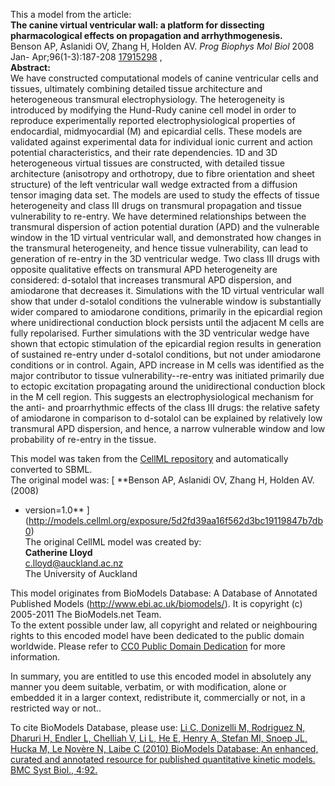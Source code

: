 

This a model from the article:  
**The canine virtual ventricular wall: a platform for dissecting pharmacological effects on propagation and arrhythmogenesis.**   
Benson AP, Aslanidi OV, Zhang H, Holden AV. _Prog Biophys Mol Biol_ 2008 Jan-
Apr;96(1-3):187-208 [17915298](http://www.ncbi.nlm.nih.gov/pubmed/17915298) ,  
**Abstract:**   
We have constructed computational models of canine ventricular cells and
tissues, ultimately combining detailed tissue architecture and heterogeneous
transmural electrophysiology. The heterogeneity is introduced by modifying the
Hund-Rudy canine cell model in order to reproduce experimentally reported
electrophysiological properties of endocardial, midmyocardial (M) and
epicardial cells. These models are validated against experimental data for
individual ionic current and action potential characteristics, and their rate
dependencies. 1D and 3D heterogeneous virtual tissues are constructed, with
detailed tissue architecture (anisotropy and orthotropy, due to fibre
orientation and sheet structure) of the left ventricular wall wedge extracted
from a diffusion tensor imaging data set. The models are used to study the
effects of tissue heterogeneity and class III drugs on transmural propagation
and tissue vulnerability to re-entry. We have determined relationships between
the transmural dispersion of action potential duration (APD) and the
vulnerable window in the 1D virtual ventricular wall, and demonstrated how
changes in the transmural heterogeneity, and hence tissue vulnerability, can
lead to generation of re-entry in the 3D ventricular wedge. Two class III
drugs with opposite qualitative effects on transmural APD heterogeneity are
considered: d-sotalol that increases transmural APD dispersion, and amiodarone
that decreases it. Simulations with the 1D virtual ventricular wall show that
under d-sotalol conditions the vulnerable window is substantially wider
compared to amiodarone conditions, primarily in the epicardial region where
unidirectional conduction block persists until the adjacent M cells are fully
repolarised. Further simulations with the 3D ventricular wedge have shown that
ectopic stimulation of the epicardial region results in generation of
sustained re-entry under d-sotalol conditions, but not under amiodarone
conditions or in control. Again, APD increase in M cells was identified as the
major contributor to tissue vulnerability--re-entry was initiated primarily
due to ectopic excitation propagating around the unidirectional conduction
block in the M cell region. This suggests an electrophysiological mechanism
for the anti- and proarrhythmic effects of the class III drugs: the relative
safety of amiodarone in comparison to d-sotalol can be explained by relatively
low transmural APD dispersion, and hence, a narrow vulnerable window and low
probability of re-entry in the tissue.

This model was taken from the [CellML
repository](http://www.cellml.org/models) and automatically converted to SBML.  
The original model was: [ **Benson AP, Aslanidi OV, Zhang H, Holden AV. (2008)
- version=1.0**
](http://models.cellml.org/exposure/5d2fd39aa16f562d3bc19119847b7db0)  
The original CellML model was created by:  
**Catherine Lloyd**   
c.lloyd@auckland.ac.nz  
The University of Auckland  

This model originates from BioModels Database: A Database of Annotated
Published Models (http://www.ebi.ac.uk/biomodels/). It is copyright (c)
2005-2011 The BioModels.net Team.  
To the extent possible under law, all copyright and related or neighbouring
rights to this encoded model have been dedicated to the public domain
worldwide. Please refer to [CC0 Public Domain
Dedication](http://creativecommons.org/publicdomain/zero/1.0/) for more
information.

In summary, you are entitled to use this encoded model in absolutely any
manner you deem suitable, verbatim, or with modification, alone or embedded it
in a larger context, redistribute it, commercially or not, in a restricted way
or not..  
  
To cite BioModels Database, please use: [Li C, Donizelli M, Rodriguez N,
Dharuri H, Endler L, Chelliah V, Li L, He E, Henry A, Stefan MI, Snoep JL,
Hucka M, Le Novère N, Laibe C (2010) BioModels Database: An enhanced, curated
and annotated resource for published quantitative kinetic models. BMC Syst
Biol., 4:92.](http://www.ncbi.nlm.nih.gov/pubmed/20587024)

